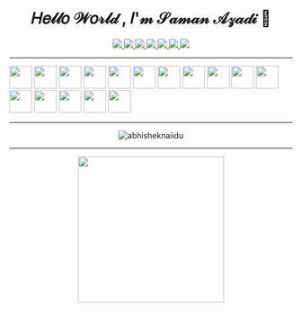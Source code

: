  <h1 align="center">𝐻𝑒𝓁𝓁𝑜 𝒲𝑜𝓇𝓁𝒹 , 𝐼'𝓂 𝒮𝒶𝓂𝒶𝓃 𝒜𝓏𝒶𝒹𝒾 👋</h1>

 <p align="center"> 
  <a href="https://coffeete.ir" alt="Follow on coffeete">
   <img src="https://img.shields.io/badge/-coffeete-silver?style=flat&logo=coffeete&logoColor=white" />
 </a>

 <a href="https://twitter.com/intent/follow?screen_name=saman_azadi_" alt="Follow on Twitter">
   <img src="https://img.shields.io/badge/-saman_azadi_-00acee?style=flat&logo=Twitter&logoColor=white" />
 </a>
 <a href="https://www.linkedin.com/in/saman-azadi/" alt="Connect on LinkedIn">
   <img src="https://img.shields.io/badge/-samanazadi-0072b1?style=flat&logo=Linkedin&logoColor=white" />
 </a>
 <a href="mailto:samanazadi1996@gmail.com" alt="Gmail">
   <img src="https://img.shields.io/badge/-samanazadi1996@gmail.com-c14438?style=flat&logo=Gmail&logoColor=white" />
 </a>
 <a href="https://t.me/sam_i_x" alt="Contact on Telegram">
   <img src="https://img.shields.io/badge/-saman1996-88ff88?style=flat&logo=Telegram&logoColor=white" />
 </a>
 <a href="https://www.instagram.com/saman_azadi_/" alt="Follow on instagram">
   <img src="https://img.shields.io/badge/-saman_azadi_-aa00ff?style=flat&logo=instagram&logoColor=white" />
 </a>
 <a href="https://virgool.io/@SamanAzadi" alt="Follow on virgool">
   <img src="https://img.shields.io/badge/-virgool-silver?style=flat&logo=virgool&logoColor=white" />
 </a>
</p>

---

<code><a target="_blank" rel="noopener noreferrer nofollow" ><img async height="40" src="https://dotnet.microsoft.com/static/images/redesign/social/square.png" style="max-width: 100%;"></a></code>
<code><a target="_blank" rel="noopener noreferrer nofollow" ><img async height="40" src="https://angular.io/assets/images/favicons/favicon.ico" style="max-width: 100%;"></a></code>
<code><a target="_blank" rel="noopener noreferrer nofollow" ><img async height="40" src="https://git-scm.com/favicon.ico" style="max-width: 100%;"></a></code>
<code><a target="_blank" rel="noopener noreferrer nofollow" ><img async height="40" src="https://www.docker.com/wp-content/uploads/2023/04/cropped-Docker-favicon-180x180.png" style="max-width: 100%;"></a></code>
<code><a target="_blank" rel="noopener noreferrer nofollow" ><img async height="40" src="https://www.python.org//static/favicon.ico" style="max-width: 100%;"></a></code>
<code><a target="_blank" rel="noopener noreferrer nofollow" ><img async height="40" src="https://img.icons8.com/?size=256&id=Ign0QG33bZzq&format=png" style="max-width: 100%;"></a></code>
<code><a target="_blank" rel="noopener noreferrer nofollow" ><img async height="40" src="https://redis.io/images/favicons/favicon-32x32.png" style="max-width: 100%;"></a></code>
<code><a target="_blank" rel="noopener noreferrer nofollow" ><img async height="40" src="https://www.elastic.co/apple-icon-144x144.png" style="max-width: 100%;"></a></code>
<code><a target="_blank" rel="noopener noreferrer nofollow" ><img async height="40" src="https://www.mongodb.com/assets/images/global/favicon.ico" style="max-width: 100%;"></a></code>
<code><a target="_blank" rel="noopener noreferrer nofollow" ><img async height="40" src="https://html.com/wp-content/uploads/cropped-site-icon-192x192.png" style="max-width: 100%;"></a></code>
<code><a target="_blank" rel="noopener noreferrer nofollow" ><img async height="40" src="https://assets.ubuntu.com/v1/49a1a858-favicon-32x32.png" style="max-width: 100%;"></a></code>
<code><a target="_blank" rel="noopener noreferrer nofollow" ><img async height="40" src="https://www.raspberrypi.org/pagekit-assets/media/images/0e3a8d5dd8cf5ddf2f81.svg" style="max-width: 100%;"></a></code>
<code><a target="_blank" rel="noopener noreferrer nofollow" ><img async height="40" src="https://static-00.iconduck.com/assets.00/c-sharp-c-icon-456x512-9sej0lrz.png" style="max-width: 100%;"></a></code>
<code><a target="_blank" rel="noopener noreferrer nofollow" ><img async height="40" src="https://img.icons8.com/?size=256&id=7gdY5qNXaKC0&format=png" style="max-width: 100%;"></a></code>
<code><a target="_blank" rel="noopener noreferrer nofollow" ><img async height="40" src="https://img.icons8.com/?size=256&id=v8RpPQUwv0N8&format=png" style="max-width: 100%;"></a></code>
<code><a target="_blank" rel="noopener noreferrer nofollow" ><img async height="40" src="https://img.icons8.com/?size=256&id=PXTY4q2Sq2lG&format=png" style="max-width: 100%;"></a></code>


---

<p align="center"> <img src="https://github-readme-stats.vercel.app/api?username=samanazadi1996&show_icons=true&theme=cobalt" alt="abhisheknaiidu" />

 <hr/>
  <p align="center"> 

 <a href="http://www.coffeete.ir/Saman">
       <img src="http://www.coffeete.ir/images/buttons/lemonchiffon.png?v=1" style="width:260px;"  class="hover-grow"/>
</a>
 </p>
